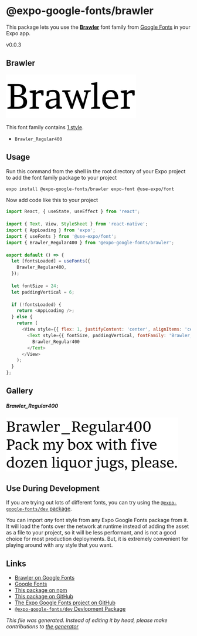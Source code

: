 # @expo-google-fonts/brawler

This package lets you use the [**Brawler**](https://fonts.google.com/specimen/Brawler) font family from [Google Fonts](https://fonts.google.com/) in your Expo app.

v0.0.3

## Brawler

![Brawler](./font-family.png)

This font family contains [1 style](#gallery).

- `Brawler_Regular400`

## Usage

Run this command from the shell in the root directory of your Expo project to add the font family package to your project
```sh
expo install @expo-google-fonts/brawler expo-font @use-expo/font
```

Now add code like this to your project
```js
import React, { useState, useEffect } from 'react';

import { Text, View, StyleSheet } from 'react-native';
import { AppLoading } from 'expo';
import { useFonts } from '@use-expo/font';
import { Brawler_Regular400 } from '@expo-google-fonts/brawler';

export default () => {
  let [fontsLoaded] = useFonts({
    Brawler_Regular400,
  });

  let fontSize = 24;
  let paddingVertical = 6;

  if (!fontsLoaded) {
    return <AppLoading />;
  } else {
    return (
      <View style={{ flex: 1, justifyContent: 'center', alignItems: 'center' }}>
        <Text style={{ fontSize, paddingVertical, fontFamily: 'Brawler_Regular400' }}>
          Brawler_Regular400
        </Text>
      </View>
    );
  }
};

```

## Gallery

##### Brawler_Regular400
![Brawler_Regular400](./58683ec3f93abe0d96615faa1fc7fce9f3297205572a4c8c6265d0be27219279.ttf.png)


## Use During Development

If you are trying out lots of different fonts, you can try using the [`@expo-google-fonts/dev` package](https://www.npmjs.com/package/@expo-google-fonts/dev).

You can import *any* font style from any Expo Google Fonts package from it. It will load the fonts
over the network at runtime instead of adding the asset as a file to your project, so it will be 
less performant, and is not a good choice for most production deployments. But, it is extremely convenient
for playing around with any style that you want.

## Links

- [Brawler on Google Fonts](https://fonts.google.com/specimen/Brawler)
- [Google Fonts](https://fonts.google.com/)
- [This package on npm](https://www.npmjs.com/package/@expo-google-fonts/brawler)
- [This package on GitHub](https://github.com/expo/google-fonts/tree/master/font-packages/brawler)
- [The Expo Google Fonts project on GitHub](https://github.com/expo/google-fonts)
- [`@expo-google-fonts/dev` Devlopment Package](https://github.com/expo/google-fonts/tree/master/font-packages/dev)


*This file was generated. Instead of editing it by head, please make contributions to [the generator](https://github.com/expo/google-fonts/tree/master/packages/generator)*
